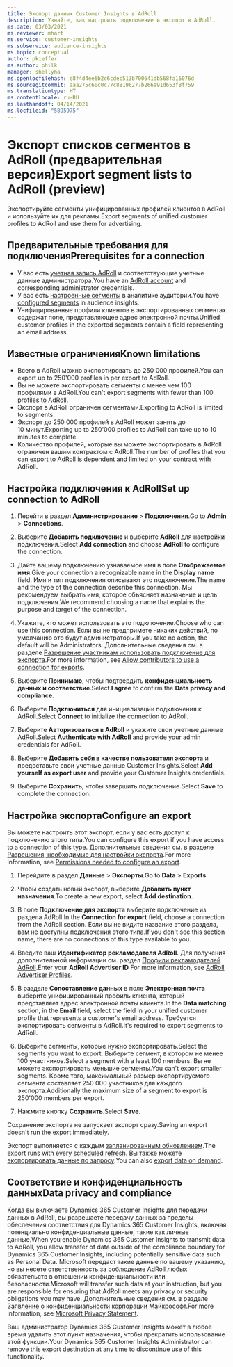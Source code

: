 ```yaml
---
title: Экспорт данных Customer Insights в AdRoll
description: Узнайте, как настроить подключение и экспорт в AdRoll.
ms.date: 03/03/2021
ms.reviewer: mhart
ms.service: customer-insights
ms.subservice: audience-insights
ms.topic: conceptual
author: pkieffer
ms.author: philk
manager: shellyha
ms.openlocfilehash: e8f4d4ee6b2c6cdec513b700641db568fa16076d
ms.sourcegitcommit: aaa275c60c0c77c88196277b266a91d653f8f759
ms.translationtype: HT
ms.contentlocale: ru-RU
ms.lasthandoff: 04/14/2021
ms.locfileid: "5895975"
---
```

# <a name="export-segment-lists-to-adroll-preview"></a><span data-ttu-id="bbd5f-103">Экспорт списков сегментов в AdRoll (предварительная версия)</span><span class="sxs-lookup"><span data-stu-id="bbd5f-103">Export segment lists to AdRoll (preview)</span></span>

<span data-ttu-id="bbd5f-104">Экспортируйте сегменты унифицированных профилей клиентов в AdRoll и используйте их для рекламы.</span><span class="sxs-lookup"><span data-stu-id="bbd5f-104">Export segments of unified customer profiles to AdRoll and use them for advertising.</span></span> 

## <a name="prerequisites-for-a-connection"></a><span data-ttu-id="bbd5f-105">Предварительные требования для подключения</span><span class="sxs-lookup"><span data-stu-id="bbd5f-105">Prerequisites for a connection</span></span>

-   <span data-ttu-id="bbd5f-106">У вас есть [учетная запись AdRoll](https://www.adroll.com/) и соответствующие учетные данные администратора.</span><span class="sxs-lookup"><span data-stu-id="bbd5f-106">You have an [AdRoll account](https://www.adroll.com/) and corresponding administrator credentials.</span></span>
-   <span data-ttu-id="bbd5f-107">У вас есть [настроенные сегменты](segments.md) в аналитике аудитории.</span><span class="sxs-lookup"><span data-stu-id="bbd5f-107">You have [configured segments](segments.md) in audience insights.</span></span>
-   <span data-ttu-id="bbd5f-108">Унифицированные профили клиентов в экспортированных сегментах содержат поле, представляющее адрес электронной почты.</span><span class="sxs-lookup"><span data-stu-id="bbd5f-108">Unified customer profiles in the exported segments contain a field representing an email address.</span></span>

## <a name="known-limitations"></a><span data-ttu-id="bbd5f-109">Известные ограничения</span><span class="sxs-lookup"><span data-stu-id="bbd5f-109">Known limitations</span></span>

- <span data-ttu-id="bbd5f-110">Всего в AdRoll можно экспортировать до 250 000 профилей.</span><span class="sxs-lookup"><span data-stu-id="bbd5f-110">You can export up to 250'000 profiles in per export to AdRoll.</span></span>
- <span data-ttu-id="bbd5f-111">Вы не можете экспортировать сегменты с менее чем 100 профилями в AdRoll.</span><span class="sxs-lookup"><span data-stu-id="bbd5f-111">You can't export segments with fewer than 100 profiles to AdRoll.</span></span> 
- <span data-ttu-id="bbd5f-112">Экспорт в AdRoll ограничен сегментами.</span><span class="sxs-lookup"><span data-stu-id="bbd5f-112">Exporting to AdRoll is limited to segments.</span></span>
- <span data-ttu-id="bbd5f-113">Экспорт до 250 000 профилей в AdRoll может занять до 10 минут.</span><span class="sxs-lookup"><span data-stu-id="bbd5f-113">Exporting up to 250'000 profiles to AdRoll can take up to 10 minutes to complete.</span></span> 
- <span data-ttu-id="bbd5f-114">Количество профилей, которые вы можете экспортировать в AdRoll ограничен вашим контрактом с AdRoll.</span><span class="sxs-lookup"><span data-stu-id="bbd5f-114">The number of profiles that you can export to AdRoll is dependent and limited on your contract with AdRoll.</span></span>

## <a name="set-up-connection-to-adroll"></a><span data-ttu-id="bbd5f-115">Настройка подключения к AdRoll</span><span class="sxs-lookup"><span data-stu-id="bbd5f-115">Set up connection to AdRoll</span></span>

1. <span data-ttu-id="bbd5f-116">Перейти в раздел **Администрирование** > **Подключения**.</span><span class="sxs-lookup"><span data-stu-id="bbd5f-116">Go to **Admin** > **Connections**.</span></span>

1. <span data-ttu-id="bbd5f-117">Выберите **Добавить подключение** и выберите **AdRoll** для настройки подключения.</span><span class="sxs-lookup"><span data-stu-id="bbd5f-117">Select **Add connection** and choose **AdRoll** to configure the connection.</span></span>

1. <span data-ttu-id="bbd5f-118">Дайте вашему подключению узнаваемое имя в поле **Отображаемое имя**.</span><span class="sxs-lookup"><span data-stu-id="bbd5f-118">Give your connection a recognizable name in the **Display name** field.</span></span> <span data-ttu-id="bbd5f-119">Имя и тип подключения описывают это подключение.</span><span class="sxs-lookup"><span data-stu-id="bbd5f-119">The name and the type of the connection describe this connection.</span></span> <span data-ttu-id="bbd5f-120">Мы рекомендуем выбрать имя, которое объясняет назначение и цель подключения.</span><span class="sxs-lookup"><span data-stu-id="bbd5f-120">We recommend choosing a name that explains the purpose and target of the connection.</span></span>

1. <span data-ttu-id="bbd5f-121">Укажите, кто может использовать это подключение.</span><span class="sxs-lookup"><span data-stu-id="bbd5f-121">Choose who can use this connection.</span></span> <span data-ttu-id="bbd5f-122">Если вы не предпримете никаких действий, по умолчанию это будут администраторы.</span><span class="sxs-lookup"><span data-stu-id="bbd5f-122">If you take no action, the default will be Administrators.</span></span> <span data-ttu-id="bbd5f-123">Дополнительные сведения см. в разделе [Разрешение участникам использовать подключение для экспорта](connections.md#allow-contributors-to-use-a-connection-for-exports).</span><span class="sxs-lookup"><span data-stu-id="bbd5f-123">For more information, see [Allow contributors to use a connection for exports](connections.md#allow-contributors-to-use-a-connection-for-exports).</span></span>

1. <span data-ttu-id="bbd5f-124">Выберите **Принимаю**, чтобы подтвердить **конфиденциальность данных и соответствие**.</span><span class="sxs-lookup"><span data-stu-id="bbd5f-124">Select **I agree** to confirm the **Data privacy and compliance**.</span></span>

1. <span data-ttu-id="bbd5f-125">Выберите **Подключиться** для инициализации подключения к AdRoll.</span><span class="sxs-lookup"><span data-stu-id="bbd5f-125">Select **Connect** to initialize the connection to AdRoll.</span></span>

1. <span data-ttu-id="bbd5f-126">Выберите **Авторизоваться в AdRoll** и укажите свои учетные данные AdRoll.</span><span class="sxs-lookup"><span data-stu-id="bbd5f-126">Select **Authenticate with AdRoll** and provide your admin credentials for AdRoll.</span></span> 

1. <span data-ttu-id="bbd5f-127">Выберите **Добавить себя в качестве пользователя экспорта** и предоставьте свои учетные данные Customer Insights.</span><span class="sxs-lookup"><span data-stu-id="bbd5f-127">Select **Add yourself as export user** and provide your Customer Insights credentials.</span></span>

1. <span data-ttu-id="bbd5f-128">Выберите **Сохранить**, чтобы завершить подключение.</span><span class="sxs-lookup"><span data-stu-id="bbd5f-128">Select **Save** to complete the connection.</span></span>

## <a name="configure-an-export"></a><span data-ttu-id="bbd5f-129">Настройка экспорта</span><span class="sxs-lookup"><span data-stu-id="bbd5f-129">Configure an export</span></span>

<span data-ttu-id="bbd5f-130">Вы можете настроить этот экспорт, если у вас есть доступ к подключению этого типа.</span><span class="sxs-lookup"><span data-stu-id="bbd5f-130">You can configure this export if you have access to a connection of this type.</span></span> <span data-ttu-id="bbd5f-131">Дополнительные сведения см. в разделе [Разрешения, необходимые для настройки экспорта](export-destinations.md#set-up-a-new-export).</span><span class="sxs-lookup"><span data-stu-id="bbd5f-131">For more information, see [Permissions needed to configure an export](export-destinations.md#set-up-a-new-export).</span></span>

1. <span data-ttu-id="bbd5f-132">Перейдите в раздел **Данные** > **Экспорты**.</span><span class="sxs-lookup"><span data-stu-id="bbd5f-132">Go to **Data** > **Exports**.</span></span>

1. <span data-ttu-id="bbd5f-133">Чтобы создать новый экспорт, выберите **Добавить пункт назначения**.</span><span class="sxs-lookup"><span data-stu-id="bbd5f-133">To create a new export, select **Add destination**.</span></span>

1. <span data-ttu-id="bbd5f-134">В поле **Подключение для экспорта** выберите подключение из раздела AdRoll.</span><span class="sxs-lookup"><span data-stu-id="bbd5f-134">In the **Connection for export** field, choose a connection from the AdRoll section.</span></span> <span data-ttu-id="bbd5f-135">Если вы не видите название этого раздела, вам не доступны подключения этого типа.</span><span class="sxs-lookup"><span data-stu-id="bbd5f-135">If you don't see this section name, there are no connections of this type available to you.</span></span>

1. <span data-ttu-id="bbd5f-136">Введите ваш **Идентификатор рекламодателя AdRoll**. Для получения дополнительной информации см. раздел [Профили рекламодателей AdRoll](https://help.adroll.com/hc/articles/212011838-Advertiser-Profiles).</span><span class="sxs-lookup"><span data-stu-id="bbd5f-136">Enter your **AdRoll Advertiser ID** For more information, see [AdRoll Advertiser Profiles](https://help.adroll.com/hc/articles/212011838-Advertiser-Profiles).</span></span>

3. <span data-ttu-id="bbd5f-137">В разделе **Сопоставление данных** в поле **Электронная почта** выберите унифицированный профиль клиента, который представляет адрес электронной почты клиента.</span><span class="sxs-lookup"><span data-stu-id="bbd5f-137">In the **Data matching** section, in the **Email** field, select the field in your unified customer profile that represents a customer's email address.</span></span> <span data-ttu-id="bbd5f-138">Требуется экспортировать сегменты в AdRoll.</span><span class="sxs-lookup"><span data-stu-id="bbd5f-138">It's required to export segments to AdRoll.</span></span>

1. <span data-ttu-id="bbd5f-139">Выберите сегменты, которые нужно экспортировать.</span><span class="sxs-lookup"><span data-stu-id="bbd5f-139">Select the segments you want to export.</span></span> <span data-ttu-id="bbd5f-140">Выберите сегмент, в котором не менее 100 участников.</span><span class="sxs-lookup"><span data-stu-id="bbd5f-140">Select a segment with a least 100 members.</span></span> <span data-ttu-id="bbd5f-141">Вы не можете экспортировать меньшие сегменты.</span><span class="sxs-lookup"><span data-stu-id="bbd5f-141">You can't export smaller segments.</span></span> <span data-ttu-id="bbd5f-142">Кроме того, максимальный размер экспортируемого сегмента составляет 250 000 участников для каждого экспорта.</span><span class="sxs-lookup"><span data-stu-id="bbd5f-142">Additionally the maximum size of a segment to export is 250'000 members per export.</span></span> 

1. <span data-ttu-id="bbd5f-143">Нажмите кнопку **Сохранить**.</span><span class="sxs-lookup"><span data-stu-id="bbd5f-143">Select **Save**.</span></span>

<span data-ttu-id="bbd5f-144">Сохранение экспорта не запускает экспорт сразу.</span><span class="sxs-lookup"><span data-stu-id="bbd5f-144">Saving an export doesn't run the export immediately.</span></span>

<span data-ttu-id="bbd5f-145">Экспорт выполняется с каждым [запланированным обновлением](system.md#schedule-tab).</span><span class="sxs-lookup"><span data-stu-id="bbd5f-145">The export runs with every [scheduled refresh](system.md#schedule-tab).</span></span> <span data-ttu-id="bbd5f-146">Вы также можете [экспортировать данные по запросу](export-destinations.md#run-exports-on-demand).</span><span class="sxs-lookup"><span data-stu-id="bbd5f-146">You can also [export data on demand](export-destinations.md#run-exports-on-demand).</span></span> 


## <a name="data-privacy-and-compliance"></a><span data-ttu-id="bbd5f-147">Соответствие и конфиденциальность данных</span><span class="sxs-lookup"><span data-stu-id="bbd5f-147">Data privacy and compliance</span></span>

<span data-ttu-id="bbd5f-148">Когда вы включаете Dynamics 365 Customer Insights для передачи данных в AdRoll, вы разрешаете передачу данных за пределы обеспечения соответствия для Dynamics 365 Customer Insights, включая потенциально конфиденциальные данные, такие как личные данные.</span><span class="sxs-lookup"><span data-stu-id="bbd5f-148">When you enable Dynamics 365 Customer Insights to transmit data to AdRoll, you allow transfer of data outside of the compliance boundary for Dynamics 365 Customer Insights, including potentially sensitive data such as Personal Data.</span></span> <span data-ttu-id="bbd5f-149">Microsoft передаст такие данные по вашему указанию, но вы несете ответственность за соблюдение AdRoll любых обязательств в отношении конфиденциальности или безопасности.</span><span class="sxs-lookup"><span data-stu-id="bbd5f-149">Microsoft will transfer such data at your instruction, but you are responsible for ensuring that AdRoll meets any privacy or security obligations you may have.</span></span> <span data-ttu-id="bbd5f-150">Дополнительные сведения см. в разделе [Заявление о конфиденциальности корпорации Майкрософт](https://go.microsoft.com/fwlink/?linkid=396732).</span><span class="sxs-lookup"><span data-stu-id="bbd5f-150">For more information, see [Microsoft Privacy Statement](https://go.microsoft.com/fwlink/?linkid=396732).</span></span>

<span data-ttu-id="bbd5f-151">Ваш администратор Dynamics 365 Customer Insights может в любое время удалить этот пункт назначения, чтобы прекратить использование этой функции.</span><span class="sxs-lookup"><span data-stu-id="bbd5f-151">Your Dynamics 365 Customer Insights Administrator can remove this export destination at any time to discontinue use of this functionality.</span></span>
